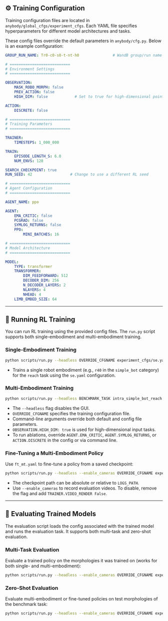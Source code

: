 
## ⚙️ Training Configuration

Training configuration files are located in `anybody/global_cfgs/experiment_cfgs`. Each YAML file specifies hyperparameters for different model architectures and tasks.

These config files override the default parameters in `anybody/cfg.py`. Below is an example configuration:

```yaml
GROUP_RUN_NAME: Tr0-c0-s0-t-nt-h0               # WandB group/run name

# ===========================
# Environment Settings
# ===========================

OBSERVATION:
    MASK_ROBO_MORPH: false
    PREV_ACTION: false
    HIGH_DIM: false            # Set to true for high-dimensional point cloud observations

ACTION:
    DISCRETE: false

# ===========================
# Training Parameters
# ===========================

TRAINER:
    TIMESTEPS: 1_000_000

TRAIN:
    EPISODE_LENGTH_S: 6.0
    NUM_ENVS: 128

SEARCH_CHECKPOINT: true
RUN_SEED: 42                 # Change to use a different RL seed

# ===========================
# Agent Configuration
# ===========================

AGENT_NAME: ppo

AGENT:
    EMA_CRITIC: false
    PCGRAD: false
    SYMLOG_RETURNS: false
    PPO:
        MINI_BATCHES: 16

# ===========================
# Model Architecture
# ===========================

MODEL:
    TYPE: transformer
    TRANSFORMER:
        DIM_FEEDFORWARD: 512
        DECODER_DIM: 256
        N_DECODER_LAYERS: 2
        NLAYERS: 4
        NHEAD: 4
    LIMB_EMBED_SIZE: 64
```

---

## 🚀 Running RL Training

You can run RL training using the provided config files. The `run.py` script supports both single-embodiment and multi-embodiment training.

### Single-Embodiment Training

```bash
python scripts/run.py --headless OVERRIDE_CFGNAME experiment_cfgs/se.yaml SE_TASK simple_bot/r40_v1/reach RUN_SEED 42 PROJECT_NAME isbrv EXPERIMENT_NAME simple_bot-r40_v1-reach-42 
```

- Trains a single robot embodiment (e.g., `r40` in the `simple_bot` category) for the `reach` task using the `se.yaml` configuration.

### Multi-Embodiment Training

```bash
python scripts/run.py --headless BENCHMARK_TASK intra_simple_bot_reach OVERRIDE_CFGNAME experiment_cfgs/mt_mlp_reach.yaml
```

- The `--headless` flag disables the GUI.
- `OVERRIDE_CFGNAME` specifies the training configuration file.
- Command-line arguments override both default and config file parameters.
- `OBSERVATION.HIGH_DIM: true` is used for high-dimensional input tasks.
- To run ablations, override `AGENT.EMA_CRITIC`, `AGENT.SYMLOG_RETURNS`, or `ACTION.DISCRETE` in the config or via command line.

### Fine-Tuning a Multi-Embodiment Policy

Use `ft_mt.yaml` to fine-tune a policy from a saved checkpoint:

```bash
python scripts/run.py --headless --enable_cameras OVERRIDE_CFGNAME experiment_cfgs/ft_mt.yaml EVAL_CHECKPOINT /path/to/checkpoints/agent_{timestep}.pt
```
- The checkpoint path can be absolute or relative to `LOGS_PATH`.
- Use `--enable_cameras` to record evaluation videos. To disable, remove the flag and add `TRAINER.VIDEO_RENDER False`.

---

## 📝 Evaluating Trained Models

The evaluation script loads the config associated with the trained model and runs the evaluation task. It supports both multi-task and zero-shot evaluation.

### Multi-Task Evaluation

Evaluate a trained policy on the morphologies it was trained on (works for both single- and multi-embodiment):

```bash
python scripts/run.py --headless --enable_cameras OVERRIDE_CFGNAME experiment_cfgs/eval_mt.yaml EVAL_CHECKPOINT LOGS_PATH/intra_simple_bot_reach/Tr0-c0-s0-t-nt-h0_42/checkpoints/agent_1000000.pt
```

### Zero-Shot Evaluation

Evaluate multi-embodiment or fine-tuned policies on test morphologies of the benchmark task:

```bash
python scripts/run.py --headless --enable_cameras OVERRIDE_CFGNAME experiment_cfgs/eval_zs.yaml EVAL_CHECKPOINT /path/to/agent.pt
```


